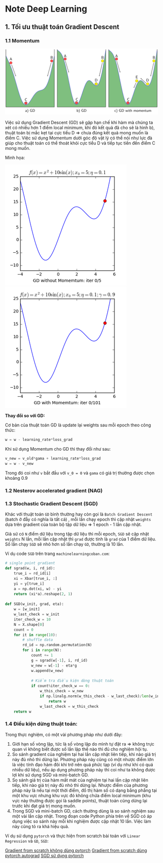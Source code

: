 # Note Deep Learning

## 1. Tối ưu thuật toán Gradient Descent

### 1.1 Momentum

![](../images/momentum1.png)


Việc sử dụng Gradient Descent (GD) sẽ gặp hạn chế khi hàm mà chúng ta xét có nhiều hơn 1 điểm local minimum, khi đó kết quả đã cho sẽ là hình b), thuật toán bị mắc kẹt tại cực tiểu D => chưa đúng kết quả mong muốn là điểm C. Việc sử dụng Momentum dưới góc độ vật lý có thể nói như lực đà giúp cho thuật toán có thể thoát khỏi cực tiểu D và tiếp tục tiến đến điểm C mong muốn.

Minh họa:

![](../images/momentum1d.gif)
![](../images/momentum2d.gif)


**Thay đổi so với GD:**

Cơ bản của thuật toán GD là update lại weights sau mỗi epoch theo công thức:

```Python
w = w - learning_rate*loss_grad
```

Khi sử dụng Momentum cho GD thì thay đổi như sau:

```Python
v_new = v_old*gama + learning_rate*loss_grad
w = w - v_new
```

Trong đó coi như `v` bắt đầu với `v_0 = 0` và `gama` có giá trị thường được chọn khoảng 0.9

### 1.2  Nesterov accelerated gradient (NAG)
### 1.3 Stochastic Gradient Descent (SGD)

Khác với thuật toán `GD` bình thường hay còn gọi là `Batch Gradient Descent` (batch ở đẫy có nghĩa là tất cả) , mỗi lần chạy epoch thì cập nhật `weights` dựa trên gradient của toàn bộ tập dữ liệu => 1 epoch - 1 lần cập nhật.

Giả sử có `N` điểm dữ liệu trong tập dữ liệu thì mỗi epoch, `SGD` sẽ cập nhật `weights` N lần, mỗi lần cập nhật thì `grad` được tính là `grad` của 1 điểm dữ liệu. Số lần chạy `SGD` sẽ nhỏ hơn số lần chạy `GD`, thường là 10 lần.

Ví dụ code `SGD` trên trang `machinelearningcoban.com`:

```Python
# single point gradient
def sgrad(w, i, rd_id):
    true_i = rd_id[i]
    xi = Xbar[true_i, :]
    yi = y[true_i]
    a = np.dot(xi, w) - yi
    return (xi*a).reshape(2, 1)

def SGD(w_init, grad, eta):
    w = [w_init]
    w_last_check = w_init
    iter_check_w = 10
    N = X.shape[0]
    count = 0
    for it in range(10):
        # shuffle data 
        rd_id = np.random.permutation(N)
        for i in range(N):
            count += 1 
            g = sgrad(w[-1], i, rd_id)
            w_new = w[-1] - eta*g
            w.append(w_new)

            # Kiểm tra điều kiện dừng thuật toán
            if count%iter_check_w == 0:
                w_this_check = w_new                 
                if np.linalg.norm(w_this_check - w_last_check)/len(w_init) < 1e-3:                                    
                    return w
                w_last_check = w_this_check
    return w
```

### 1.4 Điều kiện dừng thuật toán:

Trong thực nghiệm, có một vài phương pháp như dưới đây:

1. Giới hạn số vòng lặp, tức là số vòng lặp do mình tự đặt ra => không trực quan vì không biết được số lần lặp thế nào thì đủ cho nghiệm hội tụ.
2. So sánh gradient của nghiệm tại hai lần cập nhật liên tiếp, khi nào giá trị này đủ nhỏ thì dừng lại. Phương pháp này cũng có một nhược điểm lớn là việc tính đạo hàm đôi khi trở nên quá phức tạp (ví dụ như khi có quá nhiều dữ liệu), nếu áp dụng phương pháp này thì coi như ta không được lợi khi sử dụng SGD và mini-batch GD.
3. So sánh giá trị của hàm mất mát của nghiệm tại hai lần cập nhật liên tiếp, khi nào giá trị này đủ nhỏ thì dừng lại. Nhược điểm của phương pháp này là nếu tại một thời điểm, đồ thị hàm số có dạng bẳng phẳng tại một khu vực nhưng khu vực đó không chứa điểm local minimum (khu vực này thường được gọi là saddle points), thuật toán cũng dừng lại trước khi đạt giá trị mong muốn.
4. Trong SGD và mini-batch GD, cách thường dùng là so sánh nghiệm sau một vài lần cập nhật. Trong đoạn code Python phía trên về SGD có áp dụng việc so sánh này mỗi khi nghiệm được cập nhật 10 lần. Việc làm này cũng tỏ ra khá hiệu quả.


Ví dụ sử dụng `pytorch` và thực hiện from scratch bài toán với `Linear Regression` và `GD`, `SGD`:

[Gradient from scratch không dùng pytorch](../example/gradient_descent_sractch.py)
[Gradient from scratch dùng pytorch autograd](../example/gradient_descent_autograd.py)
[SGD sử dụng pytorch](../example/sgd_pytorch.py)